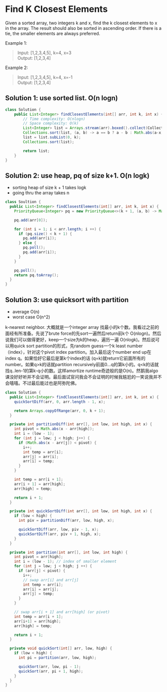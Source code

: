 # Find K Closest Elements

Given a sorted array, two integers k and x, find the k closest elements to x in the array. The result should also be sorted in ascending order. If there is a tie, the smaller elements are always preferred.

Example 1:
>Input: [1,2,3,4,5], k=4, x=3 \
>Output: [1,2,3,4]


Example 2:
>Input: [1,2,3,4,5], k=4, x=-1\
>Output: [1,2,3,4]


## Solution 1: use sorted list. O(n logn)
```java
class Solution {
    public List<Integer> findClosestElements(int[] arr, int k, int x) {
        // Time complexity: O(nlogn)
        // Space complexity: O(k)
        List<Integer> list = Arrays.stream(arr).boxed().collect(Collectors.toList());
        Collections.sort(list, (a, b) -> a == b ? a - b : Math.abs(a-x) - Math.abs(b-x));
        list = list.subList(0, k);
        Collections.sort(list);

        return list;
    }
}
```

## Solution 2: use heap, pq of size k+1. O(n logk)
- sorting heap of size k + 1 takes logk
- going thru the array takes n
```java
class Soultion {
  public List<Integer> findClosestElements(int[] arr, int k, int x) {
    PriorityQueue<Integer> pq = new PriorityQueue<>(k + 1, (a, b) -> Math.abs(a - x) - Math.abs(b - x));

    pq.add(arr[0]);

    for (int i = 1; i < arr.length; i ++) {
      if (pq.size() < k + 1) {
        pq.add(arr[i]);
      } else {
        pq.poll();
        pq.add(arr[i]);
      }
    }

    pq.poll();
    return pq.toArray();
  }
}
```

## Solution 3: use quicksort with partition
- average O(n)
- worst case O(n^2)

k-nearest neighbor. 大概就是一个integer array 找最小的k个数。我看过之前的面经有所准备。先说了brute force的先sort一遍然后return前k个 O(nlogn)。然后说我们可以做得更好，keep一个size为k的heap，遍历一遍 O(nlogk)。然后说可以用quick sort partition的形式，先random guess一个k least number（index），针对这个pivot index partition。加入最后这个number end up在index q。如果恰好它最后是第k个index的话 (q=k)就return它前面所有的number。如果q>k的话就partition recursively前面0...q的第k小的。q<k的话就找q..len-1的第k-q小的数。这样amortize runtime奇迹般的是O(n)。然鹅我algo课没好好听并不会证明。最后面试官问我会不会证明的时候我尴尬的一笑说我并不会嘻嘻。不过最后能过也是阿弥陀佛。
```java
class Solution {
  public List<Integer> findClosestElements(int[] arr, int k, int x) {
    quickSortDiff(arr, 0, arr.length - 1, x);

    return Arrays.copyOfRange(arr, 0, k + 1);
  }

  private int partitionDiff(int arr[], int low, int high, int x) {
    int pivot = Math.abs(x - arr[high]);
    int i = (low - 1);
    for (int j = low; j < high; j++) {
      if (Math.abs(x - arr[j]) < pivot) {
        i++;
        int temp = arr[i];
        arr[j] = arr[i];
        arr[i] = temp;
      }
    }

    int temp = arr[i + 1];
    arr[i + 1] = arr[high];
    arr[high] = temp;

    return i + 1;
  }

  private int quickSortDiff(int arr[], int low, int high, int x) {
    if (low < high) {
      int piv = partitionDiff(arr, low, high, x);

      quickSortDiff(arr, low, piv - 1, x);
      quickSortDiff(arr, piv + 1, high, x);
    }
  }

  private int partition(int arr[], int low, int high) {
    int pivot = arr[high];
    int i = (low - 1); // index of smaller element
    for (int j = low; j < high; j ++) {
      if (arr[j] < pivot) {
        i++;
        // swap arr[i] and arr[j]
        int temp = arr[i];
        arr[i] = arr[j];
        arr[j] = temp;
      }
    }

    // swap arr[i + 1] and arr[high] (or pivot)
    int temp = arr[i + 1];
    arr[i+1] = arr[high];
    arr[high] = temp;

    return i + 1;
  }

  private void quickSort(int[] arr, low, high) {
    if (low < high) {
      int pi = partition(arr, low, high);

      quickSort(arr, low, pi - 1);
      quickSort(arr, pi + 1, high);
    }
  }
}
```
